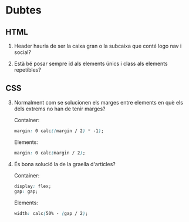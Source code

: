 # Dubtes

## HTML

1. Header hauria de ser la caixa gran o la subcaixa que conté logo nav i social?

2. Està bé posar sempre id als elements únics i class als elements repetibles?

## CSS

3. Normalment com se solucionen els marges entre elements en què els dels extrems no han de tenir marges?

   Container:

   ```css
   margin: 0 calc((margin / 2) * -1);
   ```

   Elements:

   ```css
   margin: 0 calc(margin / 2);
   ```

4. És bona solució la de la graella d'articles?

   Container:

   ```css
   display: flex;
   gap: gap;
   ```

   Elements:

   ```css
   width: calc(50% - (gap / 2);
   ```
